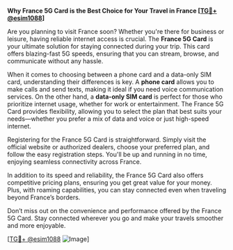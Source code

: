**Why France 5G Card is the Best Choice for Your Travel in France [[TG💪+ @esim1088](https://t.me/s/esim1088)]**

Are you planning to visit France soon? Whether you're there for business or leisure, having reliable internet access is crucial. The **France 5G Card** is your ultimate solution for staying connected during your trip. This card offers blazing-fast 5G speeds, ensuring that you can stream, browse, and communicate without any hassle.

When it comes to choosing between a phone card and a data-only SIM card, understanding their differences is key. A **phone card** allows you to make calls and send texts, making it ideal if you need voice communication services. On the other hand, a **data-only SIM card** is perfect for those who prioritize internet usage, whether for work or entertainment. The France 5G Card provides flexibility, allowing you to select the plan that best suits your needs—whether you prefer a mix of data and voice or just high-speed internet.

Registering for the France 5G Card is straightforward. Simply visit the official website or authorized dealers, choose your preferred plan, and follow the easy registration steps. You'll be up and running in no time, enjoying seamless connectivity across France.

In addition to its speed and reliability, the France 5G Card also offers competitive pricing plans, ensuring you get great value for your money. Plus, with roaming capabilities, you can stay connected even when traveling beyond France’s borders.

Don’t miss out on the convenience and performance offered by the France 5G Card. Stay connected wherever you go and make your travels smoother and more enjoyable. 

[[TG💪+ @esim1088](https://t.me/s/esim1088) ![Image](https://i.postimg.cc/Y0z9fWf4/image.png)]
